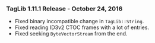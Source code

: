 ### TagLib 1.11.1 Release - October 24, 2016

 * Fixed binary incompatible change in `TagLib::String`.
 * Fixed reading ID3v2 CTOC frames with a lot of entries.
 * Fixed seeking `ByteVectorStream` from the end.
